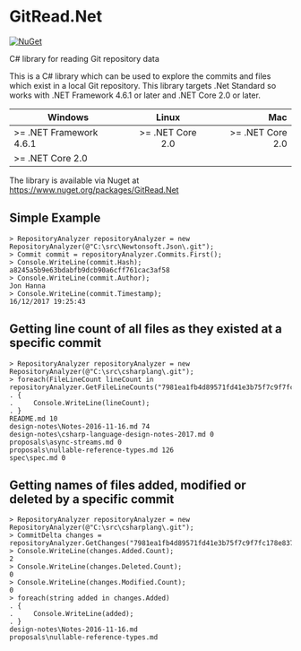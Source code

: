 # GitRead.Net
[![NuGet](https://img.shields.io/badge/nuget-v1.2.0-green.svg)](https://www.nuget.org/packages/GitRead.Net/1.2.0)

C# library for reading Git repository data

This is a C# library which can be used to explore the commits and files which exist in a local Git repository. This library targets .Net Standard so works with .NET Framework 4.6.1 or later and .NET Core 2.0 or later.

| Windows                 | Linux            | Mac             |
| ----------------------- |:----------------:| ---------------:|
| >= .NET Framework 4.6.1 | >= .NET Core 2.0 | >= .NET Core 2.0|
| >= .NET Core 2.0        |                  |                 |

The library is available via Nuget at https://www.nuget.org/packages/GitRead.Net

Simple Example
--------------------
```
> RepositoryAnalyzer repositoryAnalyzer = new RepositoryAnalyzer(@"C:\src\Newtonsoft.Json\.git");
> Commit commit = repositoryAnalyzer.Commits.First();
> Console.WriteLine(commit.Hash);
a8245a5b9e63bdabfb9dcb90a6cff761cac3af58
> Console.WriteLine(commit.Author);
Jon Hanna
> Console.WriteLine(commit.Timestamp);
16/12/2017 19:25:43
```

Getting line count of all files as they existed at a specific commit
--------------------
```
> RepositoryAnalyzer repositoryAnalyzer = new RepositoryAnalyzer(@"C:\src\csharplang\.git");
> foreach(FileLineCount lineCount in repositoryAnalyzer.GetFileLineCounts("7981ea1fb4d89571fd41e3b75f7c9f7fc178e837"))
. {
.     Console.WriteLine(lineCount);
. }
README.md 10
design-notes\Notes-2016-11-16.md 74
design-notes\csharp-language-design-notes-2017.md 0
proposals\async-streams.md 0
proposals\nullable-reference-types.md 126
spec\spec.md 0
```

Getting names of files added, modified or deleted by a specific commit
--------------------
```
> RepositoryAnalyzer repositoryAnalyzer = new RepositoryAnalyzer(@"C:\src\csharplang\.git");
> CommitDelta changes = repositoryAnalyzer.GetChanges("7981ea1fb4d89571fd41e3b75f7c9f7fc178e837");
> Console.WriteLine(changes.Added.Count);
2
> Console.WriteLine(changes.Deleted.Count);
0
> Console.WriteLine(changes.Modified.Count);
0
> foreach(string added in changes.Added)
. {
.     Console.WriteLine(added);
. }
design-notes\Notes-2016-11-16.md
proposals\nullable-reference-types.md
```
